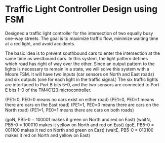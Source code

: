 # Traffic Light Controller Design using FSM

Designed a traffic light controller for the intersection of two equally busy one-way streets. The goal is to maximize traffic flow, minimize waiting time at a red light, and avoid accidents.

The basic idea is to prevent southbound cars to enter the intersection at the same time as westbound cars. In this system, the light pattern defines which road has right of way over the other. Since an output pattern to the lights is necessary to remain in a state, we will solve this system with a Moore FSM. It will have two inputs (car sensors on North and East roads) and six outputs (one for each light in the traffic signal.)  The six traffic lights are interfaced to Port B bits 5–0, and the two sensors are connected to Port E bits 1–0 of the TM4C123 microcontroller. 

(PE1=0,  PE0=0 means no cars exist on either road)
(PE1=0, PE0=1 means there are cars on the East road)
(PE1=1, PE0=0 means there are cars on the North road)
(PE1=1, PE0=1 means there are cars on both roads)

(goN,              PB5-0 = 100001 makes it green on North and red on East)
(waitN,            PB5-0 = 100010 makes it yellow on North and red on East)
(goE,              PB5-0 = 001100 makes it red on North and green on East)
(waitE,            PB5-0 = 010100 makes it red on North and yellow on East)

